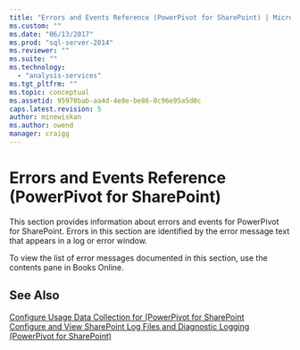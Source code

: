 ```yaml
---
title: "Errors and Events Reference (PowerPivot for SharePoint) | Microsoft Docs"
ms.custom: ""
ms.date: "06/13/2017"
ms.prod: "sql-server-2014"
ms.reviewer: ""
ms.suite: ""
ms.technology: 
  - "analysis-services"
ms.tgt_pltfrm: ""
ms.topic: conceptual
ms.assetid: 95970bab-aa4d-4e8e-be86-0c96e95a5d0c
caps.latest.revision: 5
author: minewiskan
ms.author: owend
manager: craigg
---
```

# Errors and Events Reference (PowerPivot for SharePoint)
  This section provides information about errors and events for PowerPivot for SharePoint. Errors in this section are identified by the error message text that appears in a log or error window.  
  
 To view the list of error messages documented in this section, use the contents pane in Books Online.  
  
## See Also  
 [Configure Usage Data Collection for &#40;PowerPivot for SharePoint](configure-usage-data-collection-for-power-pivot-for-sharepoint.md)   
 [Configure and View SharePoint Log Files  and Diagnostic Logging &#40;PowerPivot for SharePoint&#41;](configure-and-view-sharepoint-and-diagnostic-logging.md)  
  
  
